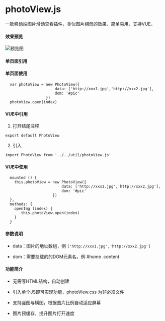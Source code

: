 # photoView.js
一款移动端图片滑动查看插件，类似图片相册的效果，简单易用，支持VUE。

#### 效果预览
![预览图](https://github.com/yeguangcheng/photoView.js/blob/master/images/20180906105740.png?raw=true)

#### 单页面引用
<script src="./photoView.js"></script>

#### 单页面使用
```
  var photoView = new PhotoView({
                      data: ['http://xxx1.jpg','http://xxx2.jpg'],
                      dom: '#pic'
                  })
  photoView.open(index)
```

#### VUE中引用
1. 打开结尾注释 
  ```
  export default PhotoView
  ```
2. 引入
  ```
  import PhotoView from '../../util/photoView.js'
  ```

#### VUE中使用
```
  mounted () {
    this.photoView = new PhotoView({
                         data: ['http://xxx1.jpg','http://xxx2.jpg'],
                         dom: '#pic'
                     })
  },
  methods: {
    openImg (index) {
       this.photoView.open(index)
    }
  }
```

#### 参数说明
* data：图片的地址数组，例 `['http://xxx1.jpg','http://xxx2.jpg']`

* dom：需要挂载的的DOM元素名，例 #home .content

#### 功能简介
  
  * 无需写HTML结构，自动创建
  
  * 引入单个JS即可实现功能，photoView.css 为非必须文件
  
  * 支持竖图与横图，根据图片比例自动适应屏幕
  
  * 图片预缓存，提升图片打开速度
  
